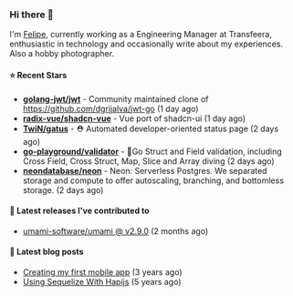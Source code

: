 ### Hi there 👋

I'm [Felipe](https://felipe.im), currently working as a Engineering Manager at Transfeera, enthusiastic in technology and occasionally write about my experiences. Also a hobby photographer.

#### ⭐ Recent Stars
- **[golang-jwt/jwt](https://github.com/golang-jwt/jwt)** - Community maintained clone of https://github.com/dgrijalva/jwt-go (1 day ago)
- **[radix-vue/shadcn-vue](https://github.com/radix-vue/shadcn-vue)** - Vue port of shadcn-ui (1 day ago)
- **[TwiN/gatus](https://github.com/TwiN/gatus)** - ⛑ Automated developer-oriented status page (2 days ago)
- **[go-playground/validator](https://github.com/go-playground/validator)** - :100:Go Struct and Field validation, including Cross Field, Cross Struct, Map, Slice and Array diving (2 days ago)
- **[neondatabase/neon](https://github.com/neondatabase/neon)** - Neon: Serverless Postgres. We separated storage and compute to offer autoscaling, branching, and bottomless storage. (2 days ago)

#### 🚀 Latest releases I've contributed to


- [umami-software/umami @ v2.9.0](https://github.com/umami-software/umami/releases/tag/v2.9.0) (2 months ago)

#### 📄 Latest blog posts
- [Creating my first mobile app](https://felipe.im/posts/creating-my-first-mobile-app/) (3 years ago)
- [Using Sequelize With Hapijs](https://felipe.im/posts/using-sequelize-with-hapijs/) (5 years ago)